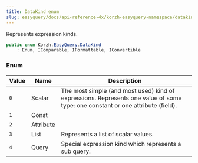 ```yaml
---
title: DataKind enum
slug: easyquery/docs/api-reference-4x/korzh-easyquery-namespace/datakind-enum
---
```



Represents expression kinds.
```csharp
public enum Korzh.EasyQuery.DataKind
    : Enum, IComparable, IFormattable, IConvertible

```

### Enum

| Value | Name | Description | 
| --- | --- | --- | 
| `0` | Scalar | The most simple (and most used) kind of expressions.  Represents one value of some type: one constant or one attribute (field). | 
| `1` | Const |  | 
| `2` | Attribute |  | 
| `3` | List | Represents a list of scalar values. | 
| `4` | Query | Special expression kind which represents a sub query. |